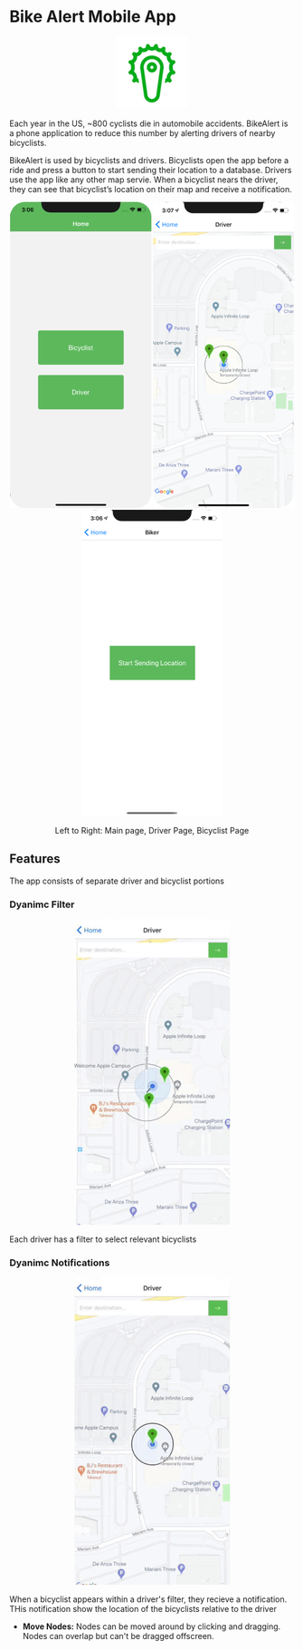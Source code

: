 # Bike Alert Mobile App

<p align="center"><img src="readmeFiles/appIcon.png?raw=true" /></p>

Each year in the US, ~800 cyclists die in automobile accidents. BikeAlert is a phone application to reduce this number by alerting drivers of nearby bicyclists. 

BikeAlert is used by bicyclists and drivers. Bicyclists open the app before a ride and press a button to start sending their location to a database. Drivers use the app like any other map servie. When a bicyclist nears the driver, they can see that bicyclist’s location on their map and receive a notification.

<p align="center">
  <img src="readmeFiles/mainPage.png?raw=true" />
  <img src="readmeFiles/mapInitial.png?raw=true" />
  <img src="readmeFiles/bikerInitial.png?raw=true" />
</p>

<p align="center">
  Left to Right: Main page, Driver Page, Bicyclist Page
</p>

## Features

The app consists of separate driver and bicyclist portions

### Dyanimc Filter 

<p align="center"><img style={{width: 100}} src="readmeFiles/workingFilterSmall.gif?raw=true" /></p>

Each driver has a filter to select relevant bicyclists

### Dyanimc Notifications

<p align="center"><img src="readmeFiles/workingNotificationsSmall.gif?raw=true" /></p>

When a bicyclist appears within a driver's filter, they recieve a notification. THis notification show the location of the bicyclists relative to the driver

* __Move Nodes:__ Nodes can be moved around by clicking and dragging. Nodes can overlap but can't be dragged offscreen.
